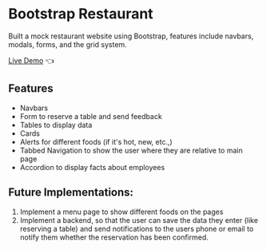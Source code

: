 # Bootstrap Restaurant

Built a mock restaurant website using Bootstrap, features include navbars, modals, forms, and the grid system.

[Live Demo](dylanperera.github.io/Bootstrap-Restaurant) :point_left:

## Features
- Navbars
- Form to reserve a table and send feedback
- Tables to display data
- Cards
- Alerts for different foods (if it's hot, new, etc.,)
- Tabbed Navigation to show the user where they are relative to main page
- Accordion to display facts about employees

## Future Implementations:
1. Implement a menu page to show different foods on the pages
2. Implement a backend, so that the user can save the data they enter (like reserving a table) and send notifications to the users phone or email to notify them whether the reservation has been confirmed. 
